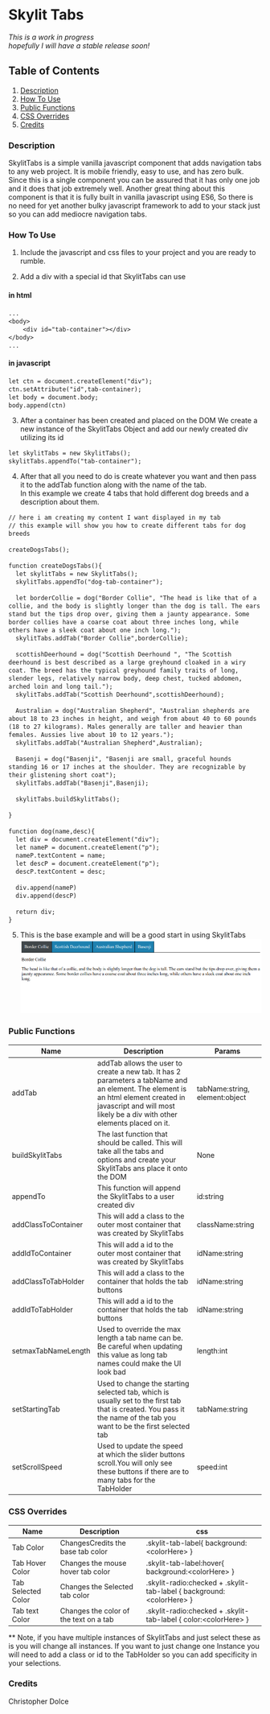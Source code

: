 # Skylit Tabs  
*This is a work in progress*   
*hopefully I will have a stable release soon!*
## Table of Contents
1. [Description](#Description)
2. [How To Use](#How-To-Use)
3. [Public Functions](#Public-Functions)
4. [CSS Overrides](#CSS-Overrides)
5. [Credits](#Credits)

### Description
SkylitTabs is a simple vanilla javascript component that adds navigation tabs to any web project. It is mobile friendly, easy to use, and has zero bulk. Since this is a single component you can be assured that it has only one job and it does that job extremely well. Another great thing about this component is that it is fully built in vanilla javascript using ES6, So there is no need for yet another bulky javascript framework to add to your stack just so you can add mediocre navigation tabs. 

### How To Use  
1. Include the javascript and css files to your project and you are ready to rumble. 
 
2. Add a div with a special id that SkylitTabs can use
#### in html
```
...
<body>
	<div id="tab-container"></div>
</body>
...
```
#### in javascript
```
let ctn = document.createElement("div");
ctn.setAttribute("id",tab-container);
let body = document.body;
body.append(ctn)
```
3. After a container has been created and placed on the DOM We create a new instance of the SkylitTabs Object and add our newly created div utilizing its id

```
let skylitTabs = new SkylitTabs();
skylitTabs.appendTo("tab-container");
```
4. After that all you need to do is create whatever you want and then pass it to the addTab  function along with the name of the tab.  
In this example we create 4 tabs that hold different dog breeds and a description about them.  

```
// here i am creating my content I want displayed in my tab   
// this example will show you how to create different tabs for dog breeds

createDogsTabs();

function createDogsTabs(){
  let skylitTabs = new SkylitTabs();
  skylitTabs.appendTo("dog-tab-container");
  
  let borderCollie = dog("Border Collie", "The head is like that of a collie, and the body is slightly longer than the dog is tall. The ears stand but the tips drop over, giving them a jaunty appearance. Some border collies have a coarse coat about three inches long, while others have a sleek coat about one inch long.");
  skylitTabs.addTab("Border Collie",borderCollie);

  scottishDeerhound = dog("Scottish Deerhound ", "The Scottish deerhound is best described as a large greyhound cloaked in a wiry coat. The breed has the typical greyhound family traits of long, slender legs, relatively narrow body, deep chest, tucked abdomen, arched loin and long tail.");
  skylitTabs.addTab("Scottish Deerhound",scottishDeerhound);

  Australian = dog("Australian Shepherd", "Australian shepherds are about 18 to 23 inches in height, and weigh from about 40 to 60 pounds (18 to 27 kilograms). Males generally are taller and heavier than females. Aussies live about 10 to 12 years.");
  skylitTabs.addTab("Australian Shepherd",Australian);

  Basenji = dog("Basenji", "Basenji are small, graceful hounds standing 16 or 17 inches at the shoulder. They are recognizable by their glistening short coat");
  skylitTabs.addTab("Basenji",Basenji);
  
  skylitTabs.buildSkylitTabs();

}

function dog(name,desc){
  let div = document.createElement("div");
  let nameP = document.createElement("p");
  nameP.textContent = name;
  let descP = document.createElement("p");
  descP.textContent = desc;

  div.append(nameP)
  div.append(descP)

  return div;
}
```
5. This is the base example and will be a good start in using SkylitTabs   
![Dog Breed Tabs](https://github.com/DrSkylit/skylit-tabs/blob/create-docs/example/screenshots/DogBreedTabs.png)

### Public Functions  
| Name | Description | Params |
| --- | --------- | -------- |
| addTab | addTab allows the user to create a new tab. It has 2 parameters a tabName and an element. The element is an html element created in javascript and will most likely be a div with other elements placed on it.  | tabName:string, element:object | 
| buildSkylitTabs | The last function that should be called. This will take all the tabs and options and create your SkylitTabs ans place it onto the DOM  | None|
| appendTo | This function will append the SkylitTabs to a user created div | id:string | 
| addClassToContainer | This will add a class to the outer most container that was created by SkylitTabs  | className:string | 
| addIdToContainer | This will add a id to the outer most container that was created by SkylitTabs  | idName:string | 
| addClassToTabHolder | This will add a class to the container that holds the tab buttons| idName:string | 
| addIdToTabHolder | This will add a id to the container that holds the tab buttons| idName:string |
| setmaxTabNameLength | Used to override the max length a tab name can be. Be careful when updating this value as long tab names could make the UI look bad| length:int | 
| setStartingTab | Used to change the starting selected tab, which is usually set to the first tab that is created. You pass it the name of the tab you want to be the first selected tab | tabName:string |
| setScrollSpeed | Used to update the speed at which the slider buttons scroll.You will only see these buttons if there are to many tabs for the TabHolder | speed:int |   

### CSS Overrides
| Name | Description | css |
| --- | --------- | -------- |
| Tab Color | ChangesCredits the base tab color | .skylit-tab-label{ background:\<colorHere> } |
| Tab Hover Color | Changes the mouse hover tab color | .skylit-tab-label:hover{ background:\<colorHere> } |
| Tab Selected Color | Changes the Selected tab color | .skylit-radio:checked + .skylit-tab-label { background:\<colorHere> } |
| Tab text Color | Changes the color of the text on a tab | .skylit-radio:checked + .skylit-tab-label { color:\<colorHere> } |

** Note, if you have multiple instances of SkylitTabs and just select these as is you will change all instances. If you want to just change one Instance you will need to add a class or id to the TabHolder so you can add specificity in your selections. 
### Credits   
Christopher Dolce